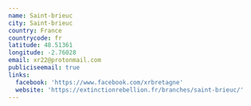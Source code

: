 ```yaml
---
name: Saint-brieuc
city: Saint-brieuc
country: France
countrycode: fr
latitude: 48.51361
longitude: -2.76028
email: xr22@protonmail.com
publiciseemail: true
links:
  facebook: 'https://www.facebook.com/xrbretagne'
  website: 'https://extinctionrebellion.fr/branches/saint-brieuc/'
---
```


